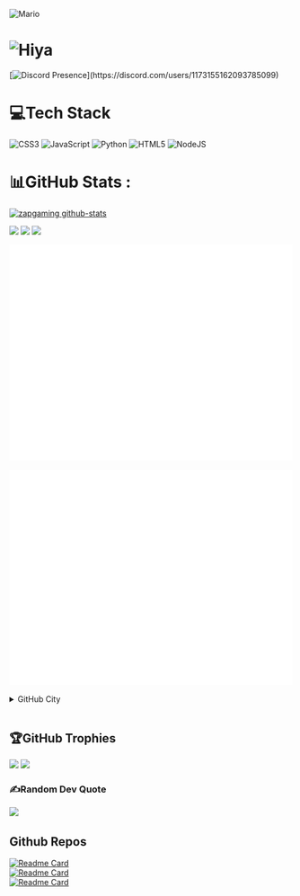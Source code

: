 ![Mario](https://ik.imagekit.io/zapgaming/5132-pixel-mario.gif?updatedAt=1753072034355)
# ![Hiya](https://ik.imagekit.io/zapgaming/Hiya%20Im%20Zap%20Gaming.gif?updatedAt=1753068867724)


[![Discord Presence](https://lanyard.cnrad.dev/api/1173155162093785099?theme=dark&bg=1593a3&animated=true&hideDiscrim=true&borderRadius=30px&idleMessage=Probably%20wasting%20my%20life...)](https://discord.com/users/1173155162093785099)


# 💻Tech Stack
![CSS3](https://img.shields.io/badge/css3-%231572B6.svg?style=plastic&logo=css3&logoColor=white) ![JavaScript](https://img.shields.io/badge/javascript-%23323330.svg?style=plastic&logo=javascript&logoColor=%23F7DF1E) ![Python](https://img.shields.io/badge/python-3670A0?style=plastic&logo=python&logoColor=ffdd54) ![HTML5](https://img.shields.io/badge/html5-%23E34F26.svg?style=plastic&logo=html5&logoColor=white) ![NodeJS](https://img.shields.io/badge/node.js-6DA55F?style=plastic&logo=node.js&logoColor=white)

# 📊GitHub Stats :
[![zapgaming github-stats](https://stats.dooboo.io/api/github-stats-advanced?login=zapgaming)](https://stats.hyo.dev)

![](https://github-readme-stats.vercel.app/api?username=zapgaming&hide_title=false&hide_rank=false&show_icons=true&disable_animations=false&locale=en&hide_border=true&order=1&title_color=FC2E97&text_color=B6EBE0&icon_color=EBD208&bg_color=35,021D4A,520806&)
![](https://github-readme-stats.vercel.app/api/top-langs?username=zapgaming&locale=en&hide_title=false&layout=compact&card_width=320&langs_count=5&hide_border=true&order=2&title_color=FC2E97&text_color=B6EBE0&icon_color=EBD208&bg_color=45,520806,021D4A&)
![](https://saviru-githubstreak.vercel.app?user=zapgaming&theme=watchdog-gradient&hide_border=true)

![Metrics](/github-metrics.svg)

<img src="https://github.com/lowlighter/metrics/blob/examples/metrics.plugin.skyline.svg" alt=""></img></details>
      <details><summary>GitHub City</summary><img src="https://github.com/lowlighter/metrics/blob/examples/metrics.plugin.skyline.city.svg" alt=""></img></details>
      <img width="900" height="1" alt="">
  
## 🏆GitHub Trophies
![](https://github-trophies.vercel.app/?username=zapgaming&theme=apprentice&no-frame=true&no-bg=true&margin-w=4)
<a href="https://stats.hyo.dev"><img src="https://stats.hyo.dev/api/github-trophies?login=zapgaming" width="600" /></a>

### ✍️Random Dev Quote
![](https://quotes-github-readme.vercel.app/api?type=horizontal&theme=tokyonight)

## Github Repos
[![Readme Card](https://github-readme-stats.vercel.app/api/pin/?username=zapgaming&repo=Flashcord&theme=ambient_gradient&hide_border=true)](https://github.com/anuraghazra/github-readme-stats)<br/>
[![Readme Card](https://github-readme-stats.vercel.app/api/pin/?username=zapgaming&repo=Mika&theme=ambient_gradient&hide_border=true)](https://github.com/anuraghazra/github-readme-stats)<br/>
[![Readme Card](https://github-readme-stats.vercel.app/api/pin/?username=zapgaming&repo=Widgetanium&theme=ambient_gradient&hide_border=true)](https://github.com/anuraghazra/github-readme-stats)<br/>
